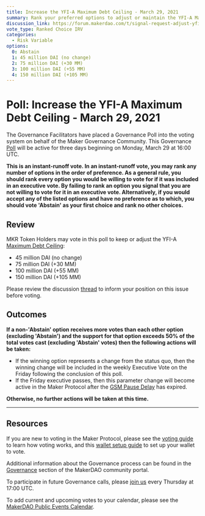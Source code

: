 ```yaml
---
title: Increase the YFI-A Maximum Debt Ceiling - March 29, 2021
summary: Rank your preferred options to adjust or maintain the YFI-A Maximum Debt Ceiling.
discussion_link: https://forum.makerdao.com/t/signal-request-adjust-yfi-a-dc-iam-line/7055
vote_type: Ranked Choice IRV
categories:
  - Risk Variable
options:
  0: Abstain
  1: 45 million DAI (no change)
  2: 75 million DAI (+30 MM)
  3: 100 million DAI (+55 MM)
  4: 150 million DAI (+105 MM)
---
```


# Poll: Increase the YFI-A Maximum Debt Ceiling - March 29, 2021

The Governance Facilitators have placed a Governance Poll into the voting system on behalf of the Maker Governance Community. This Governance [Poll](https://community-development.makerdao.com/en/learn/governance/on-chain-gov) will be active for three days beginning on Monday, March 29 at 16:00 UTC.

**This is an instant-runoff vote. In an instant-runoff vote, you may rank any number of options in the order of preference. As a general rule, you should rank every option you would be willing to vote for if it was included in an executive vote. By failing to rank an option you signal that you are not willing to vote for it in an executive vote. Alternatively, if you would accept any of the listed options and have no preference as to which, you should vote 'Abstain' as your first choice and rank no other choices.**

## Review

MKR Token Holders may vote in this poll to keep or adjust the YFI-A [Maximum Debt Ceiling](https://community-development.makerdao.com/en/learn/governance/module-dciam/):

- 45 million DAI (no change)
- 75 million DAI (+30 MM)
- 100 million DAI (+55 MM)
- 150 million DAI (+105 MM)

Please review the discussion [thread](https://forum.makerdao.com/t/signal-request-adjust-yfi-a-dc-iam-line/7055) to inform your position on this issue before voting.

## Outcomes

**If a non-'Abstain' option receives more votes than each other option (excluding 'Abstain') and the support for that option exceeds 50% of the total votes cast (excluding 'Abstain' votes) then the following actions will be taken:**
- If the winning option represents a change from the status quo, then the winning change will be included in the weekly Executive Vote on the Friday following the conclusion of this poll. 
- If the Friday executive passes, then this parameter change will become active in the Maker Protocol after the [GSM Pause Delay](https://community-development.makerdao.com/en/learn/governance/param-gsm-pause-delay) has expired.

**Otherwise, no further actions will be taken at this time.**

---

## Resources

If you are new to voting in the Maker Protocol, please see the [voting guide](https://community-development.makerdao.com/en/learn/governance/how-voting-works/) to learn how voting works, and this [wallet setup guide](https://community-development.makerdao.com/en/learn/governance/voting-setup/) to set up your wallet to vote.

Additional information about the Governance process can be found in the [Governance](https://community-development.makerdao.com/en/learn/governance) section of the MakerDAO community portal.

To participate in future Governance calls, please [join us](https://github.com/makerdao/community/tree/master/governance/governance-and-risk-meetings) every Thursday at 17:00 UTC.

To add current and upcoming votes to your calendar, please see the [MakerDAO Public Events Calendar](https://calendar.google.com/calendar/embed?src=makerdao.com_3efhm2ghipksegl009ktniomdk%40group.calendar.google.com&ctz=UTC&mode=week&showCalendars=0&showPrint=0).
